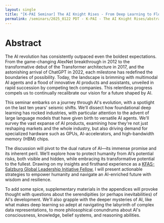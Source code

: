 ```yaml
---
layout: single
title: "[K-PAI Seminar] The AI Knight Rises - From Deep Learning to Flourishing Societies"
permalink: /seminars/2025_0122 PDT - K-PAI - The AI Knight Rises/abstract
---
```


<head>
	<link rel="stylesheet" href="/resource/styles.css">
</head>

<h1 id="abstract">
	Abstract
</h1>

The AI revolution has consistently outpaced even the boldest expectations. From the game-changing AlexNet breakthrough in 2012 to the transformative debut of the Transformer architecture in 2017, and the astonishing arrival of ChatGPT in 2022, each milestone has redefined the boundaries of possibility. Today, the landscape is brimming with multimodal AI agents and a flood of innovative AI products and assistants, unveiled in rapid succession by competing tech companies. This relentless progress compels us to continually recalibrate our vision for a future shaped by AI.

This seminar embarks on a journey through AI's evolution, with a spotlight on the last ten years' seismic shifts. We'll dissect how foundational deep learning has rocked industries, with particular attention to the advent of large language models that have given birth to versatile AI agents. We'll survey the vast expanse of AI products, examining how they're not just reshaping markets and the whole industry, but also driving demand for specialized hardware such as GPUs, AI-accelerators, and high-bandwidth memory (HBM) chips.

The discussion will pivot to the dual nature of AI—its immense promise and its inherent peril. We’ll explore how to protect humanity from AI’s potential risks, both visible and hidden, while embracing its transformative potential to the fullest. Drawing on my insights and firsthand experience as a [KFAS-Salzburg Global Leadership Initiative Fellow](https://www.salzburgglobal.org/news/latest-news/article/introducing-the-second-cohort-of-the-kfas-salzburg-global-leadership-initiative), I will present actionable strategies to empower humanity and navigate an AI-enriched future with wisdom and resilience.

To add some spice, supplementary materials in the appendices will provoke thought with questions about the serendipities (or perhaps inevitabilities) of AI's development. We'll also grapple with the deeper mysteries of AI, like what makes deep learning so adept at navigating the labyrinth of complex data representations, to more philosophical conundrums about AI's consciousness, knowledge, belief systems, and reasoning abilities.
